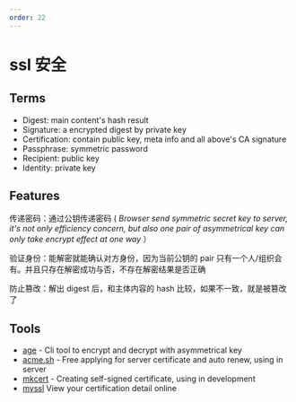 ```yaml
---
order: 22
---
```


# ssl 安全

## Terms

- Digest: main content's hash result
- Signature: a encrypted digest by private key
- Certification: contain public key, meta info and all above's CA signature
- Passphrase: symmetric password
- Recipient: public key
- Identity: private key

## Features

传递密码：通过公钥传递密码 ( _Browser send symmetric secret key to server, it's not only efficiency concern, but also one pair of asymmetrical key can only take encrypt effect at one way_ ）

验证身份：能解密就能确认对方身份，因为当前公钥的 pair 只有一个人/组织会有。并且只存在解密成功与否，不存在解密结果是否正确

防止篡改：解出 digest 后，和主体内容的 hash 比较，如果不一致，就是被篡改了

## Tools

- [age](https://age-encryption.org) - Cli tool to encrypt and decrypt with asymmetrical key
- [acme.sh](https://acme.sh) - Free applying for server certificate and auto renew, using in server
- [mkcert](https://mkcert.dev) - Creating self-signed certificate, using in development
- [myssl](https://myssl.com/cert_decode.html) View your certification detail online
